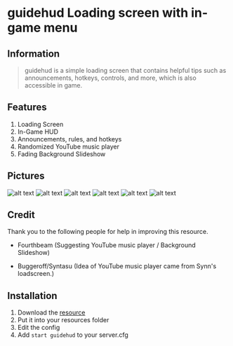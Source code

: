 # guidehud Loading screen with in-game menu

## Information
> guidehud is a simple loading screen that contains helpful tips such as announcements, hotkeys, controls, and more, which is also accessible in game.

## Features
1. Loading Screen
2. In-Game HUD
3. Announcements, rules, and hotkeys
4. Randomized YouTube music player
5. Fading Background Slideshow

## Pictures
![alt text](https://img.skordy.com/j/gtRuS.jpeg "Image 1")
![alt text](https://img.skordy.com/0aKt5.png "Image 2")
![alt text](https://img.skordy.com/m8P5w.png "Image 3")
![alt text](https://img.skordy.com/j/UME7S.jpeg "Image 4")
![alt text](https://img.skordy.com/j/IbSc0.jpeg "Image 5")
![alt text](https://img.skordy.com/j/RQtID.jpeg "Image 6")

## Credit
Thank you to the following people for help in improving this resource.
- Fourthbeam (Suggesting YouTube music player / Background Slideshow)
* Buggeroff/Syntasu (Idea of YouTube music player came from Synn's loadscreen.)

## Installation
1. Download the [resource](https://github.com/Skordy/guidehud/archive/master.zip)
2. Put it into your resources folder
3. Edit the config
4. Add `start guidehud` to your server.cfg
